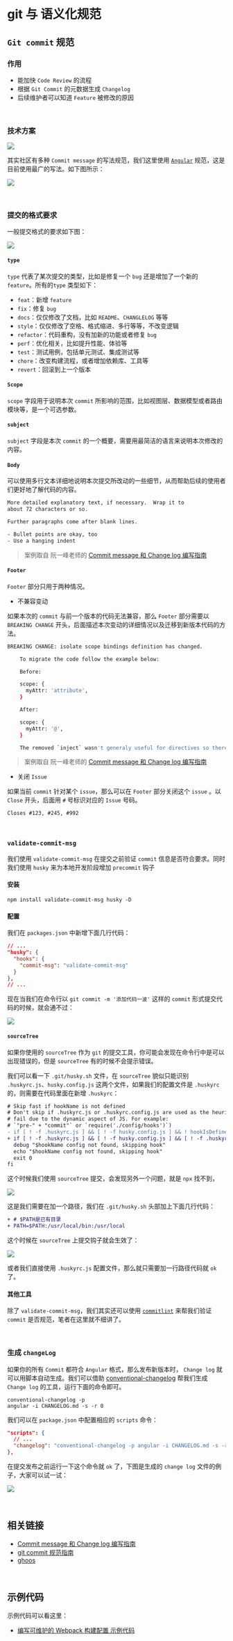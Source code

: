 # git 与 语义化规范

## `Git commit` 规范

### 作用

* 能加快 `Code Review` 的流程
* 根据 `Git Commit` 的元数据生成 `Changelog`
* 后续维护者可以知道 `Feature` 被修改的原因

&nbsp;

### 技术方案

![](./img/git2.png)

其实社区有多种 `Commit message` 的写法规范，我们这里使用 [`Angular`](https://docs.google.com/document/d/1QrDFcIiPjSLDn3EL15IJygNPiHORgU1_OOAqWjiDU5Y/edit#heading=h.greljkmo14y0) 规范，这是目前使用最广的写法。如下图所示：

![](./img/git3.png)

&nbsp;

### 提交的格式要求

一般提交格式的要求如下图：

![](./img/git1.png)

#### `type`

`type` 代表了某次提交的类型，比如是修复一个 `bug` 还是增加了一个新的 `feature`。所有的`type` 类型如下：

* `feat`：新增 `feature`
* `fix`：修复 `bug`
* `docs`：仅仅修改了文档，比如 `README`、`CHANGLELOG` 等等
* `style`：仅仅修改了空格、格式缩进、多行等等，不改变逻辑
* `refactor`：代码重构，没有加新的功能或者修复 `bug`
* `perf`：优化相关，比如提升性能、体验等
* `test`：测试用例，包括单元测试、集成测试等
* `chore`：改变构建流程，或者增加依赖库、工具等
* `revert`：回滚到上一个版本

#### `Scope`

`scope` 字段用于说明本次 `commit` 所影响的范围，比如视图层、数据模型或者路由模块等，是一个可选参数。

#### `subject`

`subject` 字段是本次 `commit` 的一个概要，需要用最简洁的语言来说明本次修改的内容。

#### `Body`

可以使用多行文本详细地说明本次提交所改动的一些细节，从而帮助后续的使用者们更好地了解代码的内容。

```bash
More detailed explanatory text, if necessary.  Wrap it to 
about 72 characters or so. 

Further paragraphs come after blank lines.

- Bullet points are okay, too
- Use a hanging indent
```

> 案例取自 阮一峰老师的 [Commit message 和 Change log 编写指南](http://www.ruanyifeng.com/blog/2016/01/commit_message_change_log.html)

#### `Footer`

`Footer` 部分只用于两种情况。

* 不兼容变动

如果本次的 `commit` 与前一个版本的代码无法兼容，那么 `Footer` 部分需要以 `BREAKING CHANGE` 开头，后面描述本次变动的详细情况以及迁移到新版本代码的方法。

```bash
BREAKING CHANGE: isolate scope bindings definition has changed.

    To migrate the code follow the example below:

    Before:

    scope: {
      myAttr: 'attribute',
    }

    After:

    scope: {
      myAttr: '@',
    }

    The removed `inject` wasn't generaly useful for directives so there should be no code using it.
```

> 案例取自 阮一峰老师的 [Commit message 和 Change log 编写指南](http://www.ruanyifeng.com/blog/2016/01/commit_message_change_log.html)

* 关闭 `Issue`

如果当前 `commit` 针对某个 `issue`，那么可以在 `Footer` 部分关闭这个 `issue` 。以 `Close` 开头，后面用 `#` 号标识对应的 `Issue` 号码。

```shell
Closes #123, #245, #992
```

&nbsp;

### `validate-commit-msg`

我们使用 `validate-commit-msg` 在提交之前验证 `commit` 信息是否符合要求。同时我们使用 `husky` 来为本地开发阶段增加 `precommit` 钩子

#### 安装

```shell
npm install validate-commit-msg husky -D
```

#### 配置

我们在 `packages.json` 中新增下面几行代码：

```json
// ...
"husky": {
  "hooks": {
    "commit-msg": "validate-commit-msg"
  }
},
// ...
```

现在当我们在命令行以 `git commit -m '添加代码一波'` 这样的 `commit` 形式提交代码的时候，就会通不过：

![](./img/git4.png)

#### `sourceTree`

如果你使用的 `sourceTree` 作为 `git` 的提交工具，你可能会发现在命令行中是可以出现错误的，但是 `sourceTree` 有的时候不会提示错误。

我们可以看一下 `.git/husky.sh` 文件，在 `sourceTree` 貌似只能识别 `.huskyrc.js`、`husky.config.js` 这两个文件，如果我们的配置文件是 `.huskyrc` 的，则需要在代码里面在新增 `.huskyrc`：

```diff
# Skip fast if hookName is not defined
# Don't skip if .huskyrc.js or .huskyrc.config.js are used as the heuristic could
# fail due to the dynamic aspect of JS. For example:
# `"pre-" + "commit"` or `require('./config/hooks')`)
- if [ ! -f .huskyrc.js ] && [ ! -f husky.config.js ] && ! hookIsDefined; then
+ if [ ! -f .huskyrc.js ] && [ ! -f husky.config.js ] && [ ! -f .huskyrc ] && ! hookIsDefined; then
  debug "$hookName config not found, skipping hook"
  echo "$hookName config not found, skipping hook"
  exit 0
fi
```

这个时候我们使用 `sourceTree` 提交，会发现另外一个问题，就是 `npx` 找不到，

![](./img/git5.png)

这是我们需要在加一个路径，我们在 `.git/husky.sh` 头部加上下面几行代码：

```diff
+ # $PATH是已有目录
+ PATH=$PATH:/usr/local/bin:/usr/local
```

这个时候在 `sourceTree` 上提交钩子就会生效了：

![](./img/git6.png)

或者我们直接使用 `.huskyrc.js` 配置文件，那么就只需要加一行路径代码就 `ok` 了。

#### 其他工具

除了 `validate-commit-msg`，我们其实还可以使用 [`commitlint`](https://github.com/conventional-changelog/commitlint) 来帮我们验证 `commit` 是否规范，笔者在这里就不细讲了。

&nbsp;

### 生成 `changeLog`

如果你的所有 `Commit` 都符合 `Angular` 格式，那么发布新版本时， `Change log` 就可以用脚本自动生成。我们可以借助 [conventional-changelog](https://github.com/conventional-changelog/conventional-changelog) 帮我们生成 `Change log` 的工具，运行下面的命令即可。

```shell
conventional-changelog -p
angular -i CHANGELOG.md -s -r 0
```

我们可以在 `package.json` 中配置相应的 `scripts` 命令：

```json
"scripts": {
  // ...
  "changelog": "conventional-changelog -p angular -i CHANGELOG.md -s -r 0"
},
```

在提交发布之前运行一下这个命令就 `ok` 了，下图是生成的 `change log` 文件的例子，大家可以试一试：

![](./img/git7.png)





&nbsp;

## 相关链接

- [Commit message 和 Change log 编写指南](http://www.ruanyifeng.com/blog/2016/01/commit_message_change_log.html)
- [git commit 规范指南](https://segmentfault.com/a/1190000009048911)
- [ghoos](https://www.npmjs.com/package/ghooks)

&nbsp;

## 示例代码

示例代码可以看这里：

- [编写可维护的 Webpack 构建配置 示例代码](https://github.com/darrell0904/webpack-study-demo/tree/master/chapter7/webpack-setting-demo)




